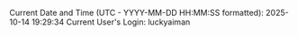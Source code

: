 Current Date and Time (UTC - YYYY-MM-DD HH:MM:SS formatted): 2025-10-14 19:29:34
Current User's Login: luckyaiman
